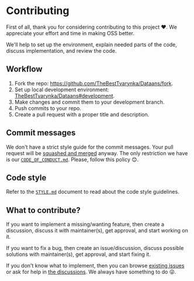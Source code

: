 
# Contributing

First of all, thank you for considering contributing to this project :heart:. We appreciate your effort and time in making OSS better.

We'll help to set up the environment, explain needed parts of the code, discuss implementation, and review the code.

## Workflow

1. Fork the repo: https://github.com/TheBestTvarynka/Dataans/fork.
2. Set up local development environment: [TheBestTvarynka/Dataans#development](https://github.com/TheBestTvarynka/Dataans/tree/main/dataans#development).
3. Make changes and commit them to your development branch.
4. Push commits to your repo.
5. Create a pull request with a proper title and description.

## Commit messages

We don't have a strict style guide for the commit messages. Your pull request will be [squashed and merged](https://docs.github.com/en/pull-requests/collaborating-with-pull-requests/incorporating-changes-from-a-pull-request/about-pull-request-merges#squash-and-merge-your-commits) anyway. The only restriction we have is our [`CODE_OF_CONDUCT.md`](https://github.com/TheBestTvarynka/Dataans/blob/main/CODE_OF_CONDUCT.md). Please, follow this policy :blush:.

## Code style

Refer to the [`STYLE.md`](/doc/STYLE.md) document to read about the code style guidelines.

## What to contribute?

If you want to implement a missing/wanting feature, then create a discussion, discuss it with maintainer(s), get approval, and start working on it.

If you want to fix a bug, then create an issue/discussion, discuss possible solutions with maintainer(s), get approval, and start fixing it.

If you don't know what to implement, then you can browse [existing issues](https://github.com/TheBestTvarynka/Dataans/issues?q=sort%3Aupdated-desc+is%3Aissue+is%3Aopen) or ask for help in [the discussions](https://github.com/TheBestTvarynka/Dataans/discussions). We always have something to do :stuck_out_tongue_winking_eye:.
